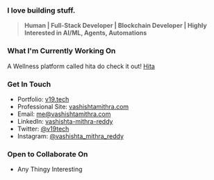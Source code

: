 ### I love building stuff.

> **Human | Full-Stack Developer | Blockchain Developer | Highly Interested in AI/ML, Agents, Automations**


### What I'm Currently Working On
A Wellness platform called hita do check it out! [Hita](https://hita.v19.tech)


### Get In Touch
- Portfolio: [v19.tech](https://v19.tech)
- Professional Site: [vashishtamithra.com](https://vashishtamithra.com)
- Email: [me@vashishtamithra.com](mailto:me@vashishtamithra.com)
- LinkedIn: [vashishta-mithra-reddy](https://linkedin.com/in/vashishta-mithra-reddy/)
- Twitter: [@v19tech](https://x.com/v19tech)
- Instagram: [@vashishta_mithra_reddy](https://instagram.com/vashishta_mithra_reddy)

###  Open to Collaborate On
- Any Thingy Interesting
